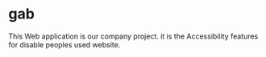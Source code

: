 # gab
This Web application is our company project. it is the Accessibility features for disable peoples used website. 
